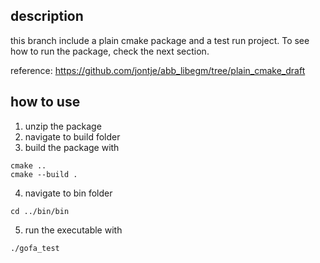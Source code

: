 ## description
this branch include a plain cmake package and a test run project.
To see how to run the package, check the next section.

reference: https://github.com/jontje/abb_libegm/tree/plain_cmake_draft


## how to use
1. unzip the package
2. navigate to build folder 
3. build the package with
```
cmake ..
cmake --build .
```
4. navigate to bin folder
```
cd ../bin/bin
```
5. run the executable with 
```
./gofa_test
```
